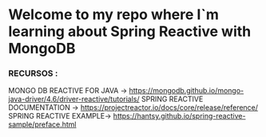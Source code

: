 # Welcome to my repo where I`m learning about Spring Reactive with MongoDB
### RECURSOS : 
  MONGO DB REACTIVE FOR JAVA -> https://mongodb.github.io/mongo-java-driver/4.6/driver-reactive/tutorials/
  SPRING REACTIVE DOCUMENTATION -> https://projectreactor.io/docs/core/release/reference/
  SPRING REACTIVE EXAMPLE-> https://hantsy.github.io/spring-reactive-sample/preface.html
  

